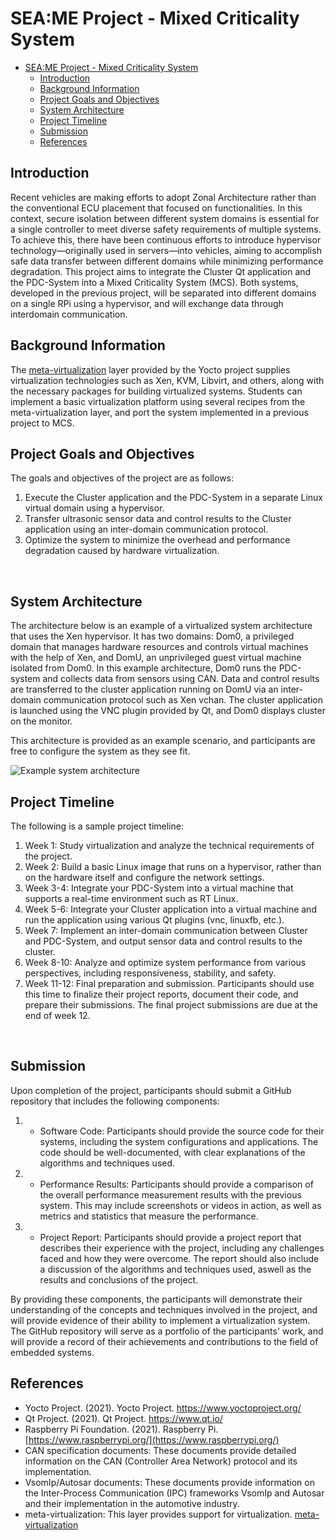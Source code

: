 # SEA:ME Project - Mixed Criticality System

- [SEA:ME Project - Mixed Criticality System](#-seame-project---Mixed-Criticality-System)
  - [Introduction](#introduction)
  - [Background Information](#background-information)
  - [Project Goals and Objectives](#project-goals-and-objectives)
  - [System Architecture](#system-architecture)
  - [Project Timeline](#project-timeline)
  - [Submission](#submission)
  - [References](#references)

## Introduction

Recent vehicles are making efforts to adopt Zonal Architecture rather than the conventional ECU placement that focused on functionalities. In this context, secure isolation between different system domains is essential for a single controller to meet diverse safety requirements of multiple systems. To achieve this, there have been continuous efforts to introduce hypervisor technology—originally used in servers—into vehicles, aiming to accomplish safe data transfer between different domains while minimizing performance degradation.
This project aims to integrate the Cluster Qt application and the PDC-System into a Mixed Criticality System (MCS). Both systems, developed in the previous project, will be separated into different domains on a single RPi using a hypervisor, and will exchange data through interdomain communication.
</br>


## Background Information

The [meta-virtualization](https://layers.openembedded.org/layerindex/branch/master/layer/meta-virtualization/) layer provided by the Yocto project supplies virtualization technologies such as Xen, KVM, Libvirt, and others, along with the necessary packages for building virtualized systems. Students can implement a basic virtualization platform using several recipes from the meta-virtualization layer, and port the system implemented in a previous project to MCS.
</br>


## Project Goals and Objectives

The goals and objectives of the project are as follows:

1. Execute the Cluster application and the PDC-System in a separate Linux virtual domain using a hypervisor.
2. Transfer ultrasonic sensor data and control results to the Cluster application using an inter-domain communication protocol.
3. Optimize the system to minimize the overhead and performance degradation caused by hardware virtualization.
</br>


## System Architecture

The architecture below is an example of a virtualized system architecture that uses the Xen hypervisor. It has two domains: Dom0, a privileged domain that manages hardware resources and controls virtual machines with the help of Xen, and DomU, an unprivileged guest virtual machine isolated from Dom0. In this example architecture, Dom0 runs the PDC-system and collects data from sensors using CAN. Data and control results are transferred to the cluster application running on DomU via an inter-domain communication protocol such as Xen vchan. The cluster application is launched using the VNC plugin provided by Qt, and Dom0 displays cluster on the monitor.

This architecture is provided as an example scenario, and participants are free to configure the system as they see fit.

![Example system architecture](https://github.com/user-attachments/assets/439234e3-07ed-4109-a104-6f0aac6722a3)
</br>


## Project Timeline

 The following is a sample project timeline:
 
 1. Week 1: Study virtualization and analyze the technical requirements of the project.
 2. Week 2: Build a basic Linux image that runs on a hypervisor, rather than on the hardware itself and configure the network settings.
 3. Week 3-4: Integrate your PDC-System into a virtual machine that supports a real-time environment such as RT Linux.
 4. Week 5-6: Integrate your Cluster application into a virtual machine and run the application using various Qt plugins (vnc, linuxfb, etc.).
 5. Week 7: Implement an inter-domain communication between Cluster and PDC-System, and output sensor data and control results to the cluster.
 6. Week 8-10: Analyze and optimize system performance from various perspectives, including responsiveness, stability, and safety.
 7. Week 11-12: Final preparation and submission. Participants should use this time to finalize their project reports, document their code, and prepare their submissions. The final project submissions are due at the end of week 12.
</br>


## Submission

Upon completion of the project, participants should submit a GitHub repository that includes the following components:

1. * Software Code: Participants should provide the source code for their systems, including the system configurations and applications. The code should be well-documented, with clear explanations of the algorithms and techniques used.
2. * Performance Results: Participants should provide a comparison of the overall performance measurement results with the previous system. This may include screenshots or videos in action, as well as metrics and statistics that measure the performance.
3. * Project Report: Participants should provide a project report that describes their experience with the project, including any challenges faced and how they were overcome. The report should also include a discussion of the algorithms and techniques used, aswell as the results and conclusions of the project.

By providing these components, the participants will demonstrate their understanding of the concepts and techniques involved in the project, and will provide evidence of their ability to implement a virtualization system. The GitHub repository will serve as a portfolio of the participants' work, and will provide a record of their achievements and contributions to the field of embedded systems.
</br>


## References

* Yocto Project. (2021). Yocto Project. https://www.yoctoproject.org/
* Qt Project. (2021). Qt Project. https://www.qt.io/
* Raspberry Pi Foundation. (2021). Raspberry Pi. [https://www.raspberrypi.org/](https://www.raspberrypi.org/)
* CAN specification documents: These documents provide detailed information on the CAN (Controller Area Network) protocol and its implementation.
* VsomIp/Autosar documents: These documents provide information on the Inter-Process Communication (IPC) frameworks VsomIp and Autosar and their implementation in the automotive industry.
* meta-virtualization: This layer provides support for virtualization. [meta-virtualization](https://layers.openembedded.org/layerindex/branch/master/layer/meta-virtualization/)
</br>
